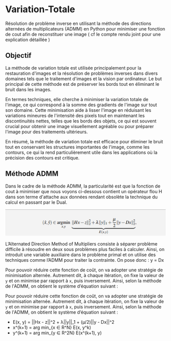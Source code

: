 # Variation-Totale
Résolution de problème inverse en utilisant la méthode des directions alternées de multiplicateurs (ADMM) en Python pour minimiser une fonction de cout afin de reconstituer une image ( cf le compte rendu joint pour une explication détaillée )

## Objectif

La méthode de variation totale est utilisée principalement pour la restauration d'images et la résolution de problèmes inverses dans divers domaines tels que le traitement d'images et la vision par ordinateur. Le but principal de cette méthode est de préserver les bords tout en éliminant le bruit dans les images. 

En termes techniques, elle cherche à minimiser la variation totale de l'image, ce qui correspond à la somme des gradients de l'image sur tout son domaine. Cette minimisation aide à lisser l'image en réduisant les variations mineures de l'intensité des pixels tout en maintenant les discontinuités nettes, telles que les bords des objets, ce qui est souvent crucial pour obtenir une image visuellement agréable ou pour préparer l'image pour des traitements ultérieurs.

En résumé, la méthode de variation totale est efficace pour éliminer le bruit tout en conservant les structures importantes de l'image, comme les contours, ce qui la rend particulièrement utile dans les applications où la précision des contours est critique.

## Méthode ADMM
Dans le cadre de la méthode ADMM, la particularité est que la fonction de cout à minimiser que nous voyons ci-dessous contient un opérateur flou H dans son terme d'attache aux données rendant obsolète la technique du calcul en passant par le Dual.

![image](image/equation.png)

L’Alternated Direction Method of Multipliers consiste à séparer problème difficile à résoudre en deux sous problèmes plus faciles à calculer.
Ainsi, on introduit une variable auxiliaire dans le problème primal et on utilise des techniques comme l’ADMM pour traiter la contrainte. On pose donc : y = Dx

Pour pouvoir réduire cette fonction de coût, on va adopter une stratégie de minimisation alternée. Autrement dit, à chaque itération, on fixe la valeur de `y` et on minimise par rapport à `x`, puis inversement. Ainsi, selon la méthode de l'ADMM, on obtient le système d’équation suivant :

Pour pouvoir réduire cette fonction de coût, on va adopter une stratégie de minimisation alternée. Autrement dit, à chaque itération, on fixe la valeur de `y` et on minimise par rapport à `x`, puis inversement. Ainsi, selon la méthode de l'ADMM, on obtient le système d’équation suivant :

- E(x, y) = ||Hx - z||^2 + λ||y||_1 + (µ/2)||y - Dx||^2
- x^(k+1) = arg min_{x ∈ R^N} E(x, y^k)
- y^(k+1) = arg min_{y ∈ R^2N} E(x^(k+1), y)


